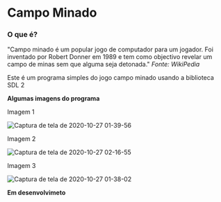 # Campo Minado
 ### O que é?
 "Campo minado é um popular jogo de computador para um jogador. Foi inventado por Robert Donner em 1989 e tem como objectivo revelar um campo de minas sem que alguma seja detonada."
 *Fonte: WikiPedia*
 
 Este é um programa simples do jogo campo minado usando a biblioteca SDL 2
 
 **Algumas imagens do programa**

Imagem 1

![Captura de tela de 2020-10-27 01-39-56](https://user-images.githubusercontent.com/65574850/97260142-1f0b5a80-17fb-11eb-971c-7bc2f337c564.png)

Imagem 2

![Captura de tela de 2020-10-27 02-16-55](https://user-images.githubusercontent.com/65574850/97260184-31859400-17fb-11eb-9207-c961717231c5.png)

Imagem 3

![Captura de tela de 2020-10-27 01-38-02](https://user-images.githubusercontent.com/65574850/97260205-3a766580-17fb-11eb-8acd-2d32b36c60f6.png)



**Em desenvolvimeto**
